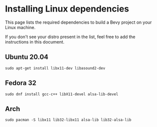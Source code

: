 # Installing Linux dependencies

This page lists the required dependencies to build a Bevy project on your Linux machine.

If you don't see your distro present in the list, feel free to add the instructions in this document.

## Ubuntu 20.04
`sudo apt-get install libx11-dev libasound2-dev`

## Fedora 32
`sudo dnf install gcc-c++ libX11-devel alsa-lib-devel`

## Arch
`sudo pacman -S libx11 lib32-libx11 alsa-lib lib32-alsa-lib`
